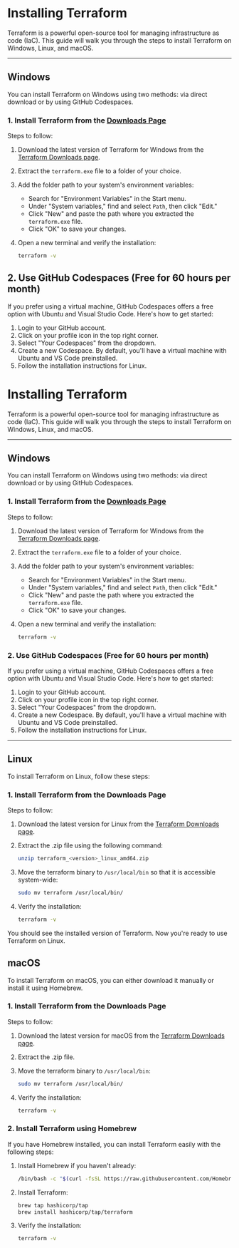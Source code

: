# Installing Terraform

Terraform is a powerful open-source tool for managing infrastructure as code (IaC). This guide will walk you through the steps to install Terraform on Windows, Linux, and macOS.

---

## Windows

You can install Terraform on Windows using two methods: via direct download or by using GitHub Codespaces.

### 1. Install Terraform from the [Downloads Page](https://www.terraform.io/downloads)

Steps to follow:

1. Download the latest version of Terraform for Windows from the [Terraform Downloads page](https://www.terraform.io/downloads).
2. Extract the `terraform.exe` file to a folder of your choice.
3. Add the folder path to your system's environment variables:
   - Search for "Environment Variables" in the Start menu.
   - Under "System variables," find and select `Path`, then click "Edit."
   - Click "New" and paste the path where you extracted the `terraform.exe` file.
   - Click "OK" to save your changes.
4. Open a new terminal and verify the installation:

   ```bash
   terraform -v


## 2. Use GitHub Codespaces (Free for 60 hours per month)

If you prefer using a virtual machine, GitHub Codespaces offers a free option with Ubuntu and Visual Studio Code. Here's how to get started:

1. Login to your GitHub account.
2. Click on your profile icon in the top right corner.
3. Select "Your Codespaces" from the dropdown.
4. Create a new Codespace. By default, you'll have a virtual machine with Ubuntu and VS Code preinstalled.
5. Follow the installation instructions for Linux.



# Installing Terraform

Terraform is a powerful open-source tool for managing infrastructure as code (IaC). This guide will walk you through the steps to install Terraform on Windows, Linux, and macOS.

---

## Windows

You can install Terraform on Windows using two methods: via direct download or by using GitHub Codespaces.

### 1. Install Terraform from the [Downloads Page](https://www.terraform.io/downloads)

Steps to follow:

1. Download the latest version of Terraform for Windows from the [Terraform Downloads page](https://www.terraform.io/downloads).
2. Extract the `terraform.exe` file to a folder of your choice.
3. Add the folder path to your system's environment variables:
   - Search for "Environment Variables" in the Start menu.
   - Under "System variables," find and select `Path`, then click "Edit."
   - Click "New" and paste the path where you extracted the `terraform.exe` file.
   - Click "OK" to save your changes.
4. Open a new terminal and verify the installation:

   ```bash
   terraform -v
   ```

### 2. Use GitHub Codespaces (Free for 60 hours per month)
If you prefer using a virtual machine, GitHub Codespaces offers a free option with Ubuntu and Visual Studio Code. Here's how to get started:

1. Login to your GitHub account.
2. Click on your profile icon in the top right corner.
3. Select "Your Codespaces" from the dropdown.
4. Create a new Codespace. By default, you'll have a virtual machine with Ubuntu and VS Code preinstalled.
5. Follow the installation instructions for Linux.

---

## Linux

To install Terraform on Linux, follow these steps:

### 1. Install Terraform from the Downloads Page

Steps to follow:

1. Download the latest version for Linux from the [Terraform Downloads page](https://www.terraform.io/downloads).

2. Extract the .zip file using the following command:

   ```bash
   unzip terraform_<version>_linux_amd64.zip
   ```

3. Move the terraform binary to `/usr/local/bin` so that it is accessible system-wide:

   ```bash
   sudo mv terraform /usr/local/bin/
   ```

4. Verify the installation:

   ```bash
   terraform -v
   ```

You should see the installed version of Terraform. Now you're ready to use Terraform on Linux.


## macOS

To install Terraform on macOS, you can either download it manually or install it using Homebrew.

### 1. Install Terraform from the Downloads Page

Steps to follow:

1. Download the latest version for macOS from the [Terraform Downloads page](https://www.terraform.io/downloads).
2. Extract the .zip file.
3. Move the terraform binary to `/usr/local/bin`:

   ```bash
   sudo mv terraform /usr/local/bin/
   ```

4. Verify the installation:

   ```bash
   terraform -v
   ```

### 2. Install Terraform using Homebrew

If you have Homebrew installed, you can install Terraform easily with the following steps:

1. Install Homebrew if you haven't already:

   ```bash
   /bin/bash -c "$(curl -fsSL https://raw.githubusercontent.com/Homebrew/install/HEAD/install.sh)"
   ```

2. Install Terraform:

   ```bash
   brew tap hashicorp/tap
   brew install hashicorp/tap/terraform
   ```

3. Verify the installation:

   ```bash
   terraform -v
   ```

